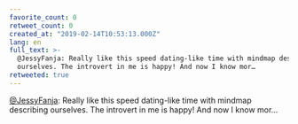 ```yaml
---
favorite_count: 0
retweet_count: 0
created_at: "2019-02-14T10:53:13.000Z"
lang: en
full_text: >-
  @JessyFanja: Really like this speed dating-like time with mindmap describing
  ourselves. The introvert in me is happy! And now I know mor…
retweeted: true
---
```


[@JessyFanja](https://twitter.com/JessyFanja): Really like this speed
dating-like time with mindmap describing ourselves. The introvert in me is
happy! And now I know mor…
